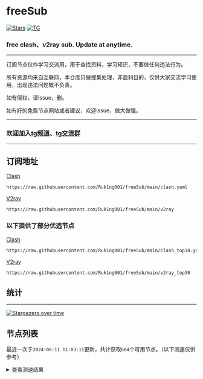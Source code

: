 # freeSub
[![Stars](https://img.shields.io/github/stars/Ruk1ng001/freeSub)](https://github.com/Ruk1ng001/freeSub/stargazers)
[![TG](https://img.shields.io/badge/Telegram-gray?logo=Telegram)](https://t.me/Ruk1ng001)
### free clash、v2ray sub. Update at anytime.

---

订阅节点仅作学习交流用，用于查找资料，学习知识，不要做任何违法行为。

所有资源均来自互联网，本仓库只做搜集处理，非盈利目的，仅供大家交流学习使用，出现违法问题概不负责。

如有侵权，请Issue，删。

如有好的免费节点网站或者建议，欢迎Issue，做大做强。

---

### 欢迎加入[tg频道](https://t.me/Ruk1ng001)、[tg交流群](https://t.me/+-e-b04EE5Cw2NmU1)

---

## 订阅地址
[Clash](https://raw.githubusercontent.com/Ruk1ng001/freeSub/main/clash.yaml)
```
https://raw.githubusercontent.com/Ruk1ng001/freeSub/main/clash.yaml
```
[V2ray](https://raw.githubusercontent.com/Ruk1ng001/freeSub/main/v2ray)
```
https://raw.githubusercontent.com/Ruk1ng001/freeSub/main/v2ray
```
### 以下提供了部分优选节点

[Clash](https://raw.githubusercontent.com/Ruk1ng001/freeSub/main/clash_top30.yaml)
```
https://raw.githubusercontent.com/Ruk1ng001/freeSub/main/clash_top30.yaml
```
[V2ray](https://raw.githubusercontent.com/Ruk1ng001/freeSub/main/v2ray_top30)
```
https://raw.githubusercontent.com/Ruk1ng001/freeSub/main/v2ray_top30
```

## 统计

---

[![Stargazers over time](https://starchart.cc/Ruk1ng001/freeSub.svg)](https://starchart.cc/Ruk1ng001/freeSub)

## 节点列表

最近一次于`2024-06-11 11:03:11`更新，共计获取`604`个可用节点。（以下测速仅供参考）

<details> <summary>查看测速结果</summary>

| 序号 | 节点 | 带宽 | 延迟 |
|:--:|:--:|:--:|:--:|
 | 1 | CN😈github.com/Ruk1ng001_128827853 | 4.13MB/s | 1467.00ms |
 | 2 | SG😈github.com/Ruk1ng001_-601021250 | 3.90MB/s | 612.00ms |
 | 3 | HK😈github.com/Ruk1ng001_1278174278 | 3.65MB/s | 850.00ms |
 | 4 | CH😈github.com/Ruk1ng001_-1003979599 | 3.50MB/s | 412.00ms |
 | 5 | SG😈github.com/Ruk1ng001_493470132 | 3.46MB/s | 631.00ms |
 | 6 | Other😈github.com/Ruk1ng001_-558386244 | 3.44MB/s | 801.00ms |
 | 7 | SG😈github.com/Ruk1ng001_66720665 | 3.41MB/s | 824.00ms |
 | 8 | UM😈github.com/Ruk1ng001_1136551467 | 3.40MB/s | 761.00ms |
 | 9 | SG😈github.com/Ruk1ng001_141128074 | 3.38MB/s | 645.00ms |
 | 10 | SG😈github.com/Ruk1ng001_-187321757 | 3.37MB/s | 599.00ms |
 | 11 | CN😈github.com/Ruk1ng001_502854043 | 3.36MB/s | 640.00ms |
 | 12 | CN😈github.com/Ruk1ng001_1378257612 | 3.36MB/s | 340.00ms |
 | 13 | SG😈github.com/Ruk1ng001_-1417254993 | 3.35MB/s | 647.00ms |
 | 14 | SG😈github.com/Ruk1ng001_-759104035 | 3.32MB/s | 628.00ms |
 | 15 | CN😈github.com/Ruk1ng001_1397058704 | 3.30MB/s | 720.00ms |
 | 16 | SG😈github.com/Ruk1ng001_558341766 | 3.28MB/s | 667.00ms |
 | 17 | JP😈github.com/Ruk1ng001_-1455718177 | 3.26MB/s | 576.00ms |
 | 18 | JP😈github.com/Ruk1ng001_1219834131 | 3.21MB/s | 914.00ms |
 | 19 | HK😈github.com/Ruk1ng001_1649794231 | 3.20MB/s | 433.00ms |
 | 20 | CN😈github.com/Ruk1ng001_-372369807 | 3.19MB/s | 333.00ms |
 | 21 | SG😈github.com/Ruk1ng001_330081864 | 3.12MB/s | 677.00ms |
 | 22 | SG😈github.com/Ruk1ng001_1410271312 | 3.11MB/s | 656.00ms |
 | 23 | TW😈github.com/Ruk1ng001_1366018323 | 3.09MB/s | 497.00ms |
 | 24 | CA😈github.com/Ruk1ng001_-972474148 | 3.08MB/s | 542.00ms |
 | 25 | SG😈github.com/Ruk1ng001_-1887957754 | 3.05MB/s | 648.00ms |
 | 26 | SG😈github.com/Ruk1ng001_-1297084473 | 3.02MB/s | 680.00ms |
 | 27 | SG😈github.com/Ruk1ng001_-1554811216 | 3.01MB/s | 614.00ms |
 | 28 | HK😈github.com/Ruk1ng001_-1816279869 | 3.00MB/s | 379.00ms |
 | 29 | JP😈github.com/Ruk1ng001_-467197770 | 2.97MB/s | 611.00ms |
 | 30 | SG😈github.com/Ruk1ng001_196124609 | 2.94MB/s | 890.00ms |
 | 31 | CN😈github.com/Ruk1ng001_688576700 | 2.85MB/s | 522.00ms |
 | 32 | SG😈github.com/Ruk1ng001_1419412221 | 2.83MB/s | 626.00ms |
 | 33 | CN😈github.com/Ruk1ng001_-1445423274 | 2.82MB/s | 359.00ms |
 | 34 | CN😈github.com/Ruk1ng001_-1437563166 | 2.79MB/s | 327.00ms |
 | 35 | SG😈github.com/Ruk1ng001_-1035312694 | 2.76MB/s | 710.00ms |
 | 36 | SG😈github.com/Ruk1ng001_-1158400826 | 2.75MB/s | 748.00ms |
 | 37 | SG😈github.com/Ruk1ng001_504164038 | 2.55MB/s | 695.00ms |
 | 38 | JP😈github.com/Ruk1ng001_526321589 | 2.48MB/s | 545.00ms |
 | 39 | JP😈github.com/Ruk1ng001_-70152509 | 2.37MB/s | 456.00ms |
 | 40 | CN😈github.com/Ruk1ng001_510837293 | 2.36MB/s | 345.00ms |
 | 41 | HK😈github.com/Ruk1ng001_1553399980 | 2.26MB/s | 802.00ms |
 | 42 | CA😈github.com/Ruk1ng001_1990736453 | 2.21MB/s | 749.00ms |
 | 43 | SG😈github.com/Ruk1ng001_-2134427733 | 2.20MB/s | 488.00ms |
 | 44 | SG😈github.com/Ruk1ng001_1664401134 | 2.19MB/s | 1049.00ms |
 | 45 | UM😈github.com/Ruk1ng001_-1116103577 | 2.12MB/s | 1355.00ms |
 | 46 | KR😈github.com/Ruk1ng001_752622824 | 1.88MB/s | 869.00ms |
 | 47 | JP😈github.com/Ruk1ng001_1878928951 | 1.79MB/s | 487.00ms |
 | 48 | KR😈github.com/Ruk1ng001_-2075407552 | 1.73MB/s | 496.00ms |
 | 49 | KR😈github.com/Ruk1ng001_-1492631877 | 1.70MB/s | 587.00ms |
 | 50 | KR😈github.com/Ruk1ng001_-252815427 | 1.69MB/s | 474.00ms |
 | 51 | JP😈github.com/Ruk1ng001_114988891 | 1.68MB/s | 1065.00ms |
 | 52 | SG😈github.com/Ruk1ng001_-119933213 | 1.66MB/s | 1098.00ms |
 | 53 | CN😈github.com/Ruk1ng001_1918778292 | 1.64MB/s | 390.00ms |
 | 54 | CA😈github.com/Ruk1ng001_-316410428 | 1.62MB/s | 1281.00ms |
 | 55 | KR😈github.com/Ruk1ng001_-1692751462 | 1.61MB/s | 477.00ms |
 | 56 | CA😈github.com/Ruk1ng001_-1291572089 | 1.54MB/s | 1292.00ms |
 | 57 | HK😈github.com/Ruk1ng001_-1116891196 | 1.53MB/s | 647.00ms |
 | 58 | CA😈github.com/Ruk1ng001_-1094650613 | 1.51MB/s | 1318.00ms |
 | 59 | UM😈github.com/Ruk1ng001_1516110708 | 1.51MB/s | 937.00ms |
 | 60 | CA😈github.com/Ruk1ng001_875090722 | 1.50MB/s | 1331.00ms |
 | 61 | CA😈github.com/Ruk1ng001_473767417 | 1.44MB/s | 1258.00ms |
 | 62 | TW😈github.com/Ruk1ng001_1623175026 | 1.43MB/s | 522.00ms |
 | 63 | CA😈github.com/Ruk1ng001_-127456959 | 1.42MB/s | 1397.00ms |
 | 64 | CA😈github.com/Ruk1ng001_692031390 | 1.40MB/s | 1392.00ms |
 | 65 | CA😈github.com/Ruk1ng001_346349640 | 1.37MB/s | 1407.00ms |
 | 66 | CA😈github.com/Ruk1ng001_-745706713 | 1.35MB/s | 1646.00ms |
 | 67 | Americas😈github.com/Ruk1ng001_-24123391 | 1.35MB/s | 1842.00ms |
 | 68 | UM😈github.com/Ruk1ng001_226075827 | 1.33MB/s | 1651.00ms |
 | 69 | UM😈github.com/Ruk1ng001_-850469968 | 1.32MB/s | 1139.00ms |
 | 70 | UM😈github.com/Ruk1ng001_629981807 | 1.32MB/s | 947.00ms |
 | 71 | CA😈github.com/Ruk1ng001_-1037727474 | 1.31MB/s | 1494.00ms |
 | 72 | CA😈github.com/Ruk1ng001_-1484494350 | 1.31MB/s | 1494.00ms |
 | 73 | CA😈github.com/Ruk1ng001_-342995459 | 1.30MB/s | 1075.00ms |
 | 74 | CA😈github.com/Ruk1ng001_-512728682 | 1.30MB/s | 1824.00ms |
 | 75 | CA😈github.com/Ruk1ng001_-148652516 | 1.30MB/s | 1517.00ms |
 | 76 | UM😈github.com/Ruk1ng001_1429229212 | 1.28MB/s | 1394.00ms |
 | 77 | CA😈github.com/Ruk1ng001_-2022490172 | 1.27MB/s | 1497.00ms |
 | 78 | CH😈github.com/Ruk1ng001_-1914618509 | 1.25MB/s | 558.00ms |
 | 79 | CA😈github.com/Ruk1ng001_1626132040 | 1.25MB/s | 1561.00ms |
 | 80 | Other😈github.com/Ruk1ng001_421154838 | 1.25MB/s | 993.00ms |
 | 81 | Americas😈github.com/Ruk1ng001_-1989250554 | 1.25MB/s | 1029.00ms |
 | 82 | CA😈github.com/Ruk1ng001_-999722348 | 1.25MB/s | 1610.00ms |
 | 83 | CA😈github.com/Ruk1ng001_1885262548 | 1.25MB/s | 1519.00ms |
 | 84 | CA😈github.com/Ruk1ng001_422093088 | 1.23MB/s | 1680.00ms |
 | 85 | HK😈github.com/Ruk1ng001_-357077676 | 1.22MB/s | 1081.00ms |
 | 86 | CA😈github.com/Ruk1ng001_1346541871 | 1.22MB/s | 1014.00ms |
 | 87 | JP😈github.com/Ruk1ng001_1063907809 | 1.21MB/s | 1008.00ms |
 | 88 | CA😈github.com/Ruk1ng001_1107270903 | 1.21MB/s | 1458.00ms |
 | 89 | CA😈github.com/Ruk1ng001_-985269562 | 1.21MB/s | 1459.00ms |
 | 90 | Asia😈github.com/Ruk1ng001_820753645 | 1.20MB/s | 1794.00ms |
 | 91 | CA😈github.com/Ruk1ng001_1262241565 | 1.19MB/s | 1047.00ms |
 | 92 | CA😈github.com/Ruk1ng001_-445362946 | 1.18MB/s | 1525.00ms |
 | 93 | TW😈github.com/Ruk1ng001_-1566649214 | 1.18MB/s | 1550.00ms |
 | 94 | CA😈github.com/Ruk1ng001_-80883295 | 1.18MB/s | 1708.00ms |
 | 95 | CA😈github.com/Ruk1ng001_-293502404 | 1.18MB/s | 1797.00ms |
 | 96 | CN😈github.com/Ruk1ng001_-725283801 | 1.18MB/s | 641.00ms |
 | 97 | CA😈github.com/Ruk1ng001_-1646686877 | 1.17MB/s | 1440.00ms |
 | 98 | CA😈github.com/Ruk1ng001_-477419616 | 1.17MB/s | 1518.00ms |
 | 99 | UM😈github.com/Ruk1ng001_-1398207475 | 1.16MB/s | 1249.00ms |
 | 100 | CA😈github.com/Ruk1ng001_200979588 | 1.15MB/s | 1248.00ms |
 | 101 | CA😈github.com/Ruk1ng001_1610677667 | 1.14MB/s | 1449.00ms |
 | 102 | UM😈github.com/Ruk1ng001_-1491882096 | 1.14MB/s | 1160.00ms |
 | 103 | HK😈github.com/Ruk1ng001_-592931911 | 1.13MB/s | 1021.00ms |
 | 104 | CA😈github.com/Ruk1ng001_-1992285691 | 1.13MB/s | 1872.00ms |
 | 105 | CA😈github.com/Ruk1ng001_-1012715687 | 1.13MB/s | 1747.00ms |
 | 106 | CA😈github.com/Ruk1ng001_1058369908 | 1.12MB/s | 1618.00ms |
 | 107 | UM😈github.com/Ruk1ng001_-1666842268 | 1.12MB/s | 1651.00ms |
 | 108 | CA😈github.com/Ruk1ng001_-1716620041 | 1.11MB/s | 1657.00ms |
 | 109 | CA😈github.com/Ruk1ng001_-1434398084 | 1.11MB/s | 1759.00ms |
 | 110 | UM😈github.com/Ruk1ng001_-1986465562 | 1.11MB/s | 1208.00ms |
 | 111 | CA😈github.com/Ruk1ng001_312756856 | 1.11MB/s | 1157.00ms |
 | 112 | JP😈github.com/Ruk1ng001_-2134533757 | 1.10MB/s | 580.00ms |
 | 113 | CA😈github.com/Ruk1ng001_1023830673 | 1.10MB/s | 1761.00ms |
 | 114 | CA😈github.com/Ruk1ng001_-525070634 | 1.09MB/s | 1769.00ms |
 | 115 | CA😈github.com/Ruk1ng001_-479920679 | 1.09MB/s | 1795.00ms |
 | 116 | NL😈github.com/Ruk1ng001_-227994512 | 1.09MB/s | 881.00ms |
 | 117 | CA😈github.com/Ruk1ng001_1833154454 | 1.09MB/s | 1137.00ms |
 | 118 | JP😈github.com/Ruk1ng001_337036286 | 1.09MB/s | 1847.00ms |
 | 119 | CA😈github.com/Ruk1ng001_1864580791 | 1.09MB/s | 1826.00ms |
 | 120 | UM😈github.com/Ruk1ng001_114711799 | 1.08MB/s | 1310.00ms |
 | 121 | CA😈github.com/Ruk1ng001_834795342 | 1.08MB/s | 1768.00ms |
 | 122 | UM😈github.com/Ruk1ng001_1034331182 | 1.07MB/s | 1188.00ms |
 | 123 | TW😈github.com/Ruk1ng001_1090519050 | 1.07MB/s | 1597.00ms |
 | 124 | Americas😈github.com/Ruk1ng001_1822884007 | 1.07MB/s | 1132.00ms |
 | 125 | SG😈github.com/Ruk1ng001_-314241037 | 1.06MB/s | 1143.00ms |
 | 126 | CA😈github.com/Ruk1ng001_-883207488 | 1.06MB/s | 1687.00ms |
 | 127 | CA😈github.com/Ruk1ng001_-398383811 | 1.06MB/s | 1855.00ms |
 | 128 | CA😈github.com/Ruk1ng001_747465568 | 1.06MB/s | 1745.00ms |
 | 129 | UM😈github.com/Ruk1ng001_2054894954 | 1.05MB/s | 1270.00ms |
 | 130 | UM😈github.com/Ruk1ng001_1472351678 | 1.04MB/s | 1414.00ms |
 | 131 | UM😈github.com/Ruk1ng001_-931197410 | 1.04MB/s | 1032.00ms |
 | 132 | CA😈github.com/Ruk1ng001_1602438490 | 1.04MB/s | 1840.00ms |
 | 133 | CA😈github.com/Ruk1ng001_-179314871 | 1.03MB/s | 1714.00ms |
 | 134 | CA😈github.com/Ruk1ng001_24707325 | 1.03MB/s | 1906.00ms |
 | 135 | CH😈github.com/Ruk1ng001_627230355 | 1.02MB/s | 487.00ms |
 | 136 | HK😈github.com/Ruk1ng001_-1850575116 | 1.02MB/s | 1753.00ms |
 | 137 | TW😈github.com/Ruk1ng001_1170082256 | 1.02MB/s | 1443.00ms |
 | 138 | CA😈github.com/Ruk1ng001_-292540982 | 1.02MB/s | 1497.00ms |
 | 139 | Americas😈github.com/Ruk1ng001_-238554263 | 1.02MB/s | 1616.00ms |
 | 140 | HK😈github.com/Ruk1ng001_-53588819 | 1.02MB/s | 1010.00ms |
 | 141 | JP😈github.com/Ruk1ng001_2055754753 | 1.02MB/s | 1521.00ms |
 | 142 | SE😈github.com/Ruk1ng001_1134897662 | 1.01MB/s | 1620.00ms |
 | 143 | CA😈github.com/Ruk1ng001_572722291 | 1.01MB/s | 2011.00ms |
 | 144 | CA😈github.com/Ruk1ng001_73581042 | 1.01MB/s | 1838.00ms |
 | 145 | HK😈github.com/Ruk1ng001_1684544106 | 1.01MB/s | 1794.00ms |
 | 146 | HK😈github.com/Ruk1ng001_802143582 | 1.00MB/s | 1565.00ms |
 | 147 | CA😈github.com/Ruk1ng001_561995180 | 1022.77KB/s | 1871.00ms |
 | 148 | CA😈github.com/Ruk1ng001_-909310757 | 1022.37KB/s | 1647.00ms |
 | 149 | UM😈github.com/Ruk1ng001_-1920061911 | 1019.70KB/s | 1430.00ms |
 | 150 | SG😈github.com/Ruk1ng001_1236950337 | 1018.53KB/s | 1899.00ms |
 | 151 | NL😈github.com/Ruk1ng001_1446756680 | 1014.91KB/s | 947.00ms |
 | 152 | CA😈github.com/Ruk1ng001_-779622335 | 1013.87KB/s | 1869.00ms |
 | 153 | CA😈github.com/Ruk1ng001_-896856930 | 1011.83KB/s | 1829.00ms |
 | 154 | Americas😈github.com/Ruk1ng001_1388672434 | 1008.87KB/s | 1863.00ms |
 | 155 | CA😈github.com/Ruk1ng001_353086140 | 1006.75KB/s | 1900.00ms |
 | 156 | CA😈github.com/Ruk1ng001_-1218011449 | 1004.27KB/s | 1840.00ms |
 | 157 | CH😈github.com/Ruk1ng001_-942887930 | 1003.44KB/s | 1486.00ms |
 | 158 | CA😈github.com/Ruk1ng001_-1296741748 | 1002.00KB/s | 1584.00ms |
 | 159 | HK😈github.com/Ruk1ng001_-918198480 | 996.74KB/s | 1514.00ms |
 | 160 | US😈github.com/Ruk1ng001_1506970697 | 993.24KB/s | 1279.00ms |
 | 161 | CA😈github.com/Ruk1ng001_-431291685 | 988.84KB/s | 1792.00ms |
 | 162 | HK😈github.com/Ruk1ng001_1701022103 | 988.12KB/s | 1543.00ms |
 | 163 | US😈github.com/Ruk1ng001_-260591566 | 986.48KB/s | 906.00ms |
 | 164 | UM😈github.com/Ruk1ng001_1303578646 | 981.26KB/s | 1341.00ms |
 | 165 | CA😈github.com/Ruk1ng001_2145981711 | 977.68KB/s | 1812.00ms |
 | 166 | US😈github.com/Ruk1ng001_-371136938 | 971.36KB/s | 815.00ms |
 | 167 | Other😈github.com/Ruk1ng001_1125610611 | 970.76KB/s | 1599.00ms |
 | 168 | US😈github.com/Ruk1ng001_-949360965 | 969.65KB/s | 886.00ms |
 | 169 | CA😈github.com/Ruk1ng001_851266038 | 969.38KB/s | 1606.00ms |
 | 170 | CA😈github.com/Ruk1ng001_1635672108 | 968.96KB/s | 1962.00ms |
 | 171 | Other😈github.com/Ruk1ng001_1528144883 | 965.12KB/s | 930.00ms |
 | 172 | CA😈github.com/Ruk1ng001_-2132984665 | 962.08KB/s | 1686.00ms |
 | 173 | CA😈github.com/Ruk1ng001_400493716 | 959.91KB/s | 1521.00ms |
 | 174 | HK😈github.com/Ruk1ng001_-1131038160 | 952.71KB/s | 1577.00ms |
 | 175 | Euro😈github.com/Ruk1ng001_1455062586 | 951.99KB/s | 698.00ms |
 | 176 | NL😈github.com/Ruk1ng001_-1015548933 | 949.13KB/s | 1333.00ms |
 | 177 | JP😈github.com/Ruk1ng001_976007502 | 944.10KB/s | 315.00ms |
 | 178 | US😈github.com/Ruk1ng001_-1543615249 | 939.17KB/s | 785.00ms |
 | 179 | HK😈github.com/Ruk1ng001_291522958 | 938.11KB/s | 1636.00ms |
 | 180 | US😈github.com/Ruk1ng001_1051240296 | 935.56KB/s | 1362.00ms |
 | 181 | US😈github.com/Ruk1ng001_1658067971 | 935.05KB/s | 735.00ms |
 | 182 | US😈github.com/Ruk1ng001_118341859 | 934.66KB/s | 925.00ms |
 | 183 | US😈github.com/Ruk1ng001_1403146470 | 931.70KB/s | 919.00ms |
 | 184 | US😈github.com/Ruk1ng001_1678861381 | 929.66KB/s | 763.00ms |
 | 185 | CN😈github.com/Ruk1ng001_-1379830420 | 927.56KB/s | 1314.00ms |
 | 186 | US😈github.com/Ruk1ng001_1569393557 | 927.11KB/s | 841.00ms |
 | 187 | Other😈github.com/Ruk1ng001_-156638627 | 925.81KB/s | 1381.00ms |
 | 188 | SE😈github.com/Ruk1ng001_-1099387270 | 922.23KB/s | 884.00ms |
 | 189 | CA😈github.com/Ruk1ng001_-475821230 | 920.82KB/s | 1628.00ms |
 | 190 | US😈github.com/Ruk1ng001_1034323192 | 920.02KB/s | 1067.00ms |
 | 191 | CA😈github.com/Ruk1ng001_1132634313 | 919.62KB/s | 2235.00ms |
 | 192 | PL😈github.com/Ruk1ng001_-2052711301 | 918.59KB/s | 845.00ms |
 | 193 | RU😈github.com/Ruk1ng001_528691366 | 917.09KB/s | 1727.00ms |
 | 194 | HK😈github.com/Ruk1ng001_6994287 | 915.80KB/s | 1862.00ms |
 | 195 | NL😈github.com/Ruk1ng001_-1059410687 | 914.98KB/s | 1370.00ms |
 | 196 | CN😈github.com/Ruk1ng001_923473213 | 914.24KB/s | 1368.00ms |
 | 197 | HK😈github.com/Ruk1ng001_1710779491 | 913.02KB/s | 1676.00ms |
 | 198 | HK😈github.com/Ruk1ng001_-255733394 | 912.56KB/s | 1654.00ms |
 | 199 | CA😈github.com/Ruk1ng001_-1545282840 | 909.12KB/s | 1744.00ms |
 | 200 | US😈github.com/Ruk1ng001_112368244 | 908.01KB/s | 1815.00ms |
 | 201 | US😈github.com/Ruk1ng001_-504683869 | 907.89KB/s | 764.00ms |
 | 202 | HK😈github.com/Ruk1ng001_1982521856 | 907.85KB/s | 1637.00ms |
 | 203 | Other😈github.com/Ruk1ng001_-711204712 | 901.92KB/s | 879.00ms |
 | 204 | FR😈github.com/Ruk1ng001_-937432090 | 900.13KB/s | 727.00ms |
 | 205 | UM😈github.com/Ruk1ng001_-756814021 | 896.83KB/s | 1123.00ms |
 | 206 | US😈github.com/Ruk1ng001_-2142834793 | 894.74KB/s | 753.00ms |
 | 207 | FR😈github.com/Ruk1ng001_789564023 | 891.98KB/s | 1010.00ms |
 | 208 | CA😈github.com/Ruk1ng001_8650700 | 888.55KB/s | 1700.00ms |
 | 209 | CN😈github.com/Ruk1ng001_1784323854 | 887.45KB/s | 574.00ms |
 | 210 | ES😈github.com/Ruk1ng001_1657785637 | 882.84KB/s | 1022.00ms |
 | 211 | HK😈github.com/Ruk1ng001_350803792 | 882.11KB/s | 1735.00ms |
 | 212 | Other😈github.com/Ruk1ng001_-259159587 | 881.72KB/s | 1146.00ms |
 | 213 | HK😈github.com/Ruk1ng001_-402107474 | 880.74KB/s | 1664.00ms |
 | 214 | Americas😈github.com/Ruk1ng001_-166003399 | 875.25KB/s | 1764.00ms |
 | 215 | FR😈github.com/Ruk1ng001_955397849 | 874.34KB/s | 868.00ms |
 | 216 | CA😈github.com/Ruk1ng001_-1409113450 | 874.12KB/s | 1807.00ms |
 | 217 | CA😈github.com/Ruk1ng001_899923451 | 871.97KB/s | 1920.00ms |
 | 218 | US😈github.com/Ruk1ng001_1887613446 | 870.89KB/s | 1034.00ms |
 | 219 | CN😈github.com/Ruk1ng001_-906837236 | 868.25KB/s | 1363.00ms |
 | 220 | PL😈github.com/Ruk1ng001_884534536 | 867.81KB/s | 775.00ms |
 | 221 | Other😈github.com/Ruk1ng001_-1586891825 | 865.28KB/s | 1086.00ms |
 | 222 | FR😈github.com/Ruk1ng001_628145102 | 864.45KB/s | 1243.00ms |
 | 223 | HK😈github.com/Ruk1ng001_-774342752 | 861.73KB/s | 1714.00ms |
 | 224 | US😈github.com/Ruk1ng001_-745353413 | 858.81KB/s | 969.00ms |
 | 225 | FR😈github.com/Ruk1ng001_460132446 | 858.08KB/s | 1027.00ms |
 | 226 | ES😈github.com/Ruk1ng001_565350328 | 856.38KB/s | 1020.00ms |
 | 227 | US😈github.com/Ruk1ng001_512368349 | 853.86KB/s | 1363.00ms |
 | 228 | GB😈github.com/Ruk1ng001_-360433879 | 853.51KB/s | 908.00ms |
 | 229 | US😈github.com/Ruk1ng001_1823598975 | 853.48KB/s | 809.00ms |
 | 230 | US😈github.com/Ruk1ng001_-123021853 | 853.40KB/s | 1027.00ms |
 | 231 | US😈github.com/Ruk1ng001_-2058605927 | 852.73KB/s | 1016.00ms |
 | 232 | US😈github.com/Ruk1ng001_748605660 | 851.27KB/s | 806.00ms |
 | 233 | NL😈github.com/Ruk1ng001_-331801907 | 851.16KB/s | 668.00ms |
 | 234 | JP😈github.com/Ruk1ng001_-517696060 | 850.94KB/s | 408.00ms |
 | 235 | NL😈github.com/Ruk1ng001_-1100658875 | 850.51KB/s | 628.00ms |
 | 236 | Other😈github.com/Ruk1ng001_-1822042520 | 849.50KB/s | 1377.00ms |
 | 237 | US😈github.com/Ruk1ng001_1304634335 | 848.76KB/s | 1036.00ms |
 | 238 | US😈github.com/Ruk1ng001_519804739 | 847.40KB/s | 794.00ms |
 | 239 | US😈github.com/Ruk1ng001_1454115002 | 846.69KB/s | 1020.00ms |
 | 240 | FR😈github.com/Ruk1ng001_49151771 | 846.54KB/s | 1312.00ms |
 | 241 | CA😈github.com/Ruk1ng001_-745483913 | 843.05KB/s | 1929.00ms |
 | 242 | US😈github.com/Ruk1ng001_-1705634558 | 840.01KB/s | 819.00ms |
 | 243 | US😈github.com/Ruk1ng001_-1665738115 | 839.31KB/s | 827.00ms |
 | 244 | US😈github.com/Ruk1ng001_366467825 | 838.95KB/s | 1053.00ms |
 | 245 | US😈github.com/Ruk1ng001_997778929 | 837.04KB/s | 1016.00ms |
 | 246 | US😈github.com/Ruk1ng001_-609131363 | 836.63KB/s | 806.00ms |
 | 247 | US😈github.com/Ruk1ng001_-907359209 | 836.22KB/s | 1003.00ms |
 | 248 | FR😈github.com/Ruk1ng001_1547493110 | 833.68KB/s | 885.00ms |
 | 249 | FR😈github.com/Ruk1ng001_1158107128 | 832.98KB/s | 830.00ms |
 | 250 | Other😈github.com/Ruk1ng001_-1059205750 | 832.91KB/s | 931.00ms |
 | 251 | US😈github.com/Ruk1ng001_1545303008 | 830.66KB/s | 814.00ms |
 | 252 | US😈github.com/Ruk1ng001_-2005934055 | 827.97KB/s | 803.00ms |
 | 253 | US😈github.com/Ruk1ng001_476576167 | 827.61KB/s | 816.00ms |
 | 254 | CN😈github.com/Ruk1ng001_627584863 | 826.53KB/s | 1394.00ms |
 | 255 | UM😈github.com/Ruk1ng001_282637129 | 822.67KB/s | 1269.00ms |
 | 256 | FR😈github.com/Ruk1ng001_1810107631 | 821.28KB/s | 1249.00ms |
 | 257 | GB😈github.com/Ruk1ng001_-1780153314 | 818.88KB/s | 726.00ms |
 | 258 | US😈github.com/Ruk1ng001_43679231 | 818.87KB/s | 781.00ms |
 | 259 | CA😈github.com/Ruk1ng001_1851543490 | 815.64KB/s | 2085.00ms |
 | 260 | US😈github.com/Ruk1ng001_-680594217 | 815.04KB/s | 815.00ms |
 | 261 | US😈github.com/Ruk1ng001_-40826359 | 813.48KB/s | 1028.00ms |
 | 262 | FR😈github.com/Ruk1ng001_607364820 | 809.56KB/s | 1275.00ms |
 | 263 | CN😈github.com/Ruk1ng001_-1843361734 | 807.99KB/s | 690.00ms |
 | 264 | US😈github.com/Ruk1ng001_2145223272 | 807.80KB/s | 951.00ms |
 | 265 | CA😈github.com/Ruk1ng001_1872203785 | 807.56KB/s | 1553.00ms |
 | 266 | US😈github.com/Ruk1ng001_1878698898 | 806.44KB/s | 795.00ms |
 | 267 | US😈github.com/Ruk1ng001_-537534077 | 805.26KB/s | 834.00ms |
 | 268 | CA😈github.com/Ruk1ng001_-518999315 | 805.24KB/s | 1677.00ms |
 | 269 | FR😈github.com/Ruk1ng001_-790404634 | 804.45KB/s | 908.00ms |
 | 270 | US😈github.com/Ruk1ng001_2035193491 | 803.96KB/s | 792.00ms |
 | 271 | FR😈github.com/Ruk1ng001_-390927278 | 801.18KB/s | 881.00ms |
 | 272 | HK😈github.com/Ruk1ng001_-1884951940 | 796.86KB/s | 1724.00ms |
 | 273 | US😈github.com/Ruk1ng001_1206483805 | 795.45KB/s | 840.00ms |
 | 274 | CA😈github.com/Ruk1ng001_-344366880 | 793.31KB/s | 1529.00ms |
 | 275 | CN😈github.com/Ruk1ng001_-1885233791 | 793.08KB/s | 1310.00ms |
 | 276 | US😈github.com/Ruk1ng001_-211459628 | 791.01KB/s | 1112.00ms |
 | 277 | GB😈github.com/Ruk1ng001_-1570583276 | 790.77KB/s | 684.00ms |
 | 278 | HK😈github.com/Ruk1ng001_-271891842 | 788.93KB/s | 1766.00ms |
 | 279 | US😈github.com/Ruk1ng001_-1365663691 | 783.99KB/s | 1014.00ms |
 | 280 | FR😈github.com/Ruk1ng001_2079344206 | 779.82KB/s | 1582.00ms |
 | 281 | US😈github.com/Ruk1ng001_39080716 | 779.18KB/s | 815.00ms |
 | 282 | CA😈github.com/Ruk1ng001_-1675528914 | 774.76KB/s | 2300.00ms |
 | 283 | CA😈github.com/Ruk1ng001_850726388 | 773.72KB/s | 1571.00ms |
 | 284 | US😈github.com/Ruk1ng001_-2075351325 | 772.91KB/s | 1042.00ms |
 | 285 | US😈github.com/Ruk1ng001_-1144686987 | 772.77KB/s | 1089.00ms |
 | 286 | UM😈github.com/Ruk1ng001_226038673 | 771.12KB/s | 918.00ms |
 | 287 | HK😈github.com/Ruk1ng001_-1067089571 | 769.66KB/s | 1777.00ms |
 | 288 | US😈github.com/Ruk1ng001_1230268316 | 769.15KB/s | 838.00ms |
 | 289 | HK😈github.com/Ruk1ng001_226062008 | 766.80KB/s | 1995.00ms |
 | 290 | CA😈github.com/Ruk1ng001_1565625205 | 762.11KB/s | 2577.00ms |
 | 291 | HK😈github.com/Ruk1ng001_570445749 | 760.92KB/s | 1850.00ms |
 | 292 | US😈github.com/Ruk1ng001_1219421534 | 760.64KB/s | 1107.00ms |
 | 293 | Other😈github.com/Ruk1ng001_1642246421 | 758.12KB/s | 1375.00ms |
 | 294 | HK😈github.com/Ruk1ng001_881172169 | 757.37KB/s | 1913.00ms |
 | 295 | UM😈github.com/Ruk1ng001_-1563092935 | 756.73KB/s | 840.00ms |
 | 296 | UM😈github.com/Ruk1ng001_-1854220294 | 755.49KB/s | 1267.00ms |
 | 297 | HK😈github.com/Ruk1ng001_-790732403 | 753.92KB/s | 1780.00ms |
 | 298 | Americas😈github.com/Ruk1ng001_-1310408967 | 749.83KB/s | 1197.00ms |
 | 299 | Other😈github.com/Ruk1ng001_-1047044703 | 746.77KB/s | 934.00ms |
 | 300 | CA😈github.com/Ruk1ng001_54531584 | 745.43KB/s | 1664.00ms |
 | 301 | HK😈github.com/Ruk1ng001_-625979277 | 744.21KB/s | 1754.00ms |
 | 302 | TW😈github.com/Ruk1ng001_-929620169 | 740.91KB/s | 1552.00ms |
 | 303 | HK😈github.com/Ruk1ng001_376741775 | 736.29KB/s | 2012.00ms |
 | 304 | CN😈github.com/Ruk1ng001_-1830203450 | 736.09KB/s | 1347.00ms |
 | 305 | NL😈github.com/Ruk1ng001_-730927187 | 734.66KB/s | 710.00ms |
 | 306 | FR😈github.com/Ruk1ng001_-903392398 | 734.18KB/s | 1545.00ms |
 | 307 | CA😈github.com/Ruk1ng001_1378137892 | 733.34KB/s | 1875.00ms |
 | 308 | US😈github.com/Ruk1ng001_-1155815817 | 732.97KB/s | 960.00ms |
 | 309 | US😈github.com/Ruk1ng001_349505402 | 731.22KB/s | 890.00ms |
 | 310 | IE😈github.com/Ruk1ng001_24955493 | 729.17KB/s | 1040.00ms |
 | 311 | CA😈github.com/Ruk1ng001_1121017007 | 716.33KB/s | 1331.00ms |
 | 312 | US😈github.com/Ruk1ng001_1755319371 | 715.92KB/s | 1153.00ms |
 | 313 | Other😈github.com/Ruk1ng001_843574234 | 715.37KB/s | 1012.00ms |
 | 314 | HK😈github.com/Ruk1ng001_1984879058 | 713.56KB/s | 1527.00ms |
 | 315 | TW😈github.com/Ruk1ng001_-1684542236 | 709.61KB/s | 2053.00ms |
 | 316 | FR😈github.com/Ruk1ng001_303838166 | 709.42KB/s | 1013.00ms |
 | 317 | FI😈github.com/Ruk1ng001_2065178663 | 706.75KB/s | 1283.00ms |
 | 318 | US😈github.com/Ruk1ng001_2123305222 | 705.53KB/s | 1100.00ms |
 | 319 | CA😈github.com/Ruk1ng001_1067870098 | 705.41KB/s | 1239.00ms |
 | 320 | US😈github.com/Ruk1ng001_1650935518 | 702.32KB/s | 756.00ms |
 | 321 | US😈github.com/Ruk1ng001_-1715460434 | 691.84KB/s | 1264.00ms |
 | 322 | US😈github.com/Ruk1ng001_1490566360 | 691.19KB/s | 802.00ms |
 | 323 | UM😈github.com/Ruk1ng001_-1985482861 | 688.59KB/s | 1025.00ms |
 | 324 | HK😈github.com/Ruk1ng001_380889800 | 686.65KB/s | 1567.00ms |
 | 325 | US😈github.com/Ruk1ng001_-998293148 | 681.94KB/s | 1225.00ms |
 | 326 | HK😈github.com/Ruk1ng001_977245705 | 674.31KB/s | 1914.00ms |
 | 327 | Americas😈github.com/Ruk1ng001_-882539648 | 670.78KB/s | 1599.00ms |
 | 328 | UM😈github.com/Ruk1ng001_-2100351759 | 670.61KB/s | 1363.00ms |
 | 329 | DE😈github.com/Ruk1ng001_-1700198237 | 668.29KB/s | 1081.00ms |
 | 330 | HK😈github.com/Ruk1ng001_-1964951578 | 666.96KB/s | 1611.00ms |
 | 331 | CA😈github.com/Ruk1ng001_-2076247753 | 665.99KB/s | 1882.00ms |
 | 332 | HK😈github.com/Ruk1ng001_-1916688387 | 665.81KB/s | 1897.00ms |
 | 333 | GB😈github.com/Ruk1ng001_1580411589 | 664.66KB/s | 1146.00ms |
 | 334 | CA😈github.com/Ruk1ng001_1922561286 | 664.43KB/s | 1859.00ms |
 | 335 | DE😈github.com/Ruk1ng001_-47021732 | 661.29KB/s | 1129.00ms |
 | 336 | HK😈github.com/Ruk1ng001_-1747566774 | 655.04KB/s | 1884.00ms |
 | 337 | HK😈github.com/Ruk1ng001_-1432403749 | 654.66KB/s | 1803.00ms |
 | 338 | US😈github.com/Ruk1ng001_-1190587272 | 654.38KB/s | 861.00ms |
 | 339 | NL😈github.com/Ruk1ng001_-841998736 | 649.81KB/s | 977.00ms |
 | 340 | UM😈github.com/Ruk1ng001_710296591 | 647.67KB/s | 900.00ms |
 | 341 | GB😈github.com/Ruk1ng001_1260757595 | 638.64KB/s | 1198.00ms |
 | 342 | CA😈github.com/Ruk1ng001_1372504354 | 628.37KB/s | 1704.00ms |
 | 343 | HK😈github.com/Ruk1ng001_-1586433289 | 628.00KB/s | 1849.00ms |
 | 344 | HK😈github.com/Ruk1ng001_206099286 | 627.49KB/s | 1831.00ms |
 | 345 | VE😈github.com/Ruk1ng001_739540855 | 625.54KB/s | 926.00ms |
 | 346 | US😈github.com/Ruk1ng001_1718655122 | 621.58KB/s | 1978.00ms |
 | 347 | HK😈github.com/Ruk1ng001_737165837 | 618.08KB/s | 1890.00ms |
 | 348 | HK😈github.com/Ruk1ng001_-1795167588 | 616.54KB/s | 1672.00ms |
 | 349 | HK😈github.com/Ruk1ng001_1688914200 | 614.55KB/s | 2013.00ms |
 | 350 | DE😈github.com/Ruk1ng001_1010364568 | 613.21KB/s | 984.00ms |
 | 351 | HK😈github.com/Ruk1ng001_1514907692 | 611.37KB/s | 1791.00ms |
 | 352 | Other😈github.com/Ruk1ng001_1259541553 | 608.09KB/s | 1448.00ms |
 | 353 | HK😈github.com/Ruk1ng001_-730605236 | 607.69KB/s | 2046.00ms |
 | 354 | CA😈github.com/Ruk1ng001_921263781 | 607.47KB/s | 2087.00ms |
 | 355 | HK😈github.com/Ruk1ng001_1997054554 | 602.99KB/s | 1808.00ms |
 | 356 | FR😈github.com/Ruk1ng001_1472696902 | 599.61KB/s | 1235.00ms |
 | 357 | DE😈github.com/Ruk1ng001_820586957 | 598.76KB/s | 1030.00ms |
 | 358 | NL😈github.com/Ruk1ng001_1610929240 | 595.75KB/s | 899.00ms |
 | 359 | HK😈github.com/Ruk1ng001_693751102 | 595.14KB/s | 1813.00ms |
 | 360 | HK😈github.com/Ruk1ng001_1410884606 | 592.03KB/s | 1973.00ms |
 | 361 | CA😈github.com/Ruk1ng001_-2025837458 | 590.94KB/s | 2109.00ms |
 | 362 | FR😈github.com/Ruk1ng001_1972596040 | 590.71KB/s | 878.00ms |
 | 363 | UM😈github.com/Ruk1ng001_778720813 | 587.60KB/s | 990.00ms |
 | 364 | DE😈github.com/Ruk1ng001_677993307 | 582.66KB/s | 1348.00ms |
 | 365 | HK😈github.com/Ruk1ng001_-878217474 | 582.20KB/s | 2013.00ms |
 | 366 | NL😈github.com/Ruk1ng001_-1770097581 | 579.50KB/s | 913.00ms |
 | 367 | HK😈github.com/Ruk1ng001_-735779438 | 572.71KB/s | 2013.00ms |
 | 368 | Americas😈github.com/Ruk1ng001_-1522491257 | 570.36KB/s | 914.00ms |
 | 369 | CA😈github.com/Ruk1ng001_927158294 | 566.58KB/s | 1728.00ms |
 | 370 | HK😈github.com/Ruk1ng001_63322227 | 563.74KB/s | 2007.00ms |
 | 371 | HK😈github.com/Ruk1ng001_616654684 | 554.41KB/s | 2020.00ms |
 | 372 | GB😈github.com/Ruk1ng001_1817827127 | 550.54KB/s | 956.00ms |
 | 373 | CA😈github.com/Ruk1ng001_1067190068 | 537.77KB/s | 2250.00ms |
 | 374 | CA😈github.com/Ruk1ng001_1115126583 | 533.51KB/s | 1727.00ms |
 | 375 | HK😈github.com/Ruk1ng001_-2134092125 | 528.81KB/s | 1971.00ms |
 | 376 | PL😈github.com/Ruk1ng001_-1389362920 | 520.77KB/s | 926.00ms |
 | 377 | UM😈github.com/Ruk1ng001_-703521504 | 518.00KB/s | 1264.00ms |
 | 378 | CA😈github.com/Ruk1ng001_235356181 | 516.50KB/s | 1849.00ms |
 | 379 | IE😈github.com/Ruk1ng001_-1572237379 | 515.12KB/s | 1388.00ms |
 | 380 | HK😈github.com/Ruk1ng001_-502367006 | 513.65KB/s | 1820.00ms |
 | 381 | UM😈github.com/Ruk1ng001_459534470 | 505.95KB/s | 1380.00ms |
 | 382 | HK😈github.com/Ruk1ng001_-1156052442 | 498.18KB/s | 1635.00ms |
 | 383 | PL😈github.com/Ruk1ng001_121942279 | 495.15KB/s | 932.00ms |
 | 384 | CA😈github.com/Ruk1ng001_1885925092 | 492.24KB/s | 1246.00ms |
 | 385 | CN😈github.com/Ruk1ng001_-1037551786 | 492.07KB/s | 512.00ms |
 | 386 | HK😈github.com/Ruk1ng001_-769803878 | 491.97KB/s | 2876.00ms |
 | 387 | CA😈github.com/Ruk1ng001_295479432 | 482.37KB/s | 1923.00ms |
 | 388 | HK😈github.com/Ruk1ng001_567480119 | 482.05KB/s | 1846.00ms |
 | 389 | CA😈github.com/Ruk1ng001_-1982420643 | 481.27KB/s | 2005.00ms |
 | 390 | CA😈github.com/Ruk1ng001_-1009148757 | 478.58KB/s | 1956.00ms |
 | 391 | UM😈github.com/Ruk1ng001_-986054600 | 456.64KB/s | 2140.00ms |
 | 392 | FR😈github.com/Ruk1ng001_-379124212 | 452.38KB/s | 2053.00ms |
 | 393 | CH😈github.com/Ruk1ng001_684094040 | 440.50KB/s | 2951.00ms |
 | 394 | CA😈github.com/Ruk1ng001_-826007531 | 439.02KB/s | 1510.00ms |
 | 395 | TR😈github.com/Ruk1ng001_142175050 | 436.26KB/s | 1157.00ms |
 | 396 | HK😈github.com/Ruk1ng001_915777473 | 423.91KB/s | 1642.00ms |
 | 397 | US😈github.com/Ruk1ng001_-848586415 | 423.44KB/s | 1831.00ms |
 | 398 | HK😈github.com/Ruk1ng001_-2129823979 | 422.90KB/s | 1837.00ms |
 | 399 | CA😈github.com/Ruk1ng001_1537578765 | 422.37KB/s | 466.00ms |
 | 400 | HK😈github.com/Ruk1ng001_2144809090 | 402.46KB/s | 2011.00ms |
 | 401 | Other😈github.com/Ruk1ng001_1482762826 | 397.09KB/s | 1239.00ms |
 | 402 | DE😈github.com/Ruk1ng001_1796700239 | 395.91KB/s | 1718.00ms |
 | 403 | HK😈github.com/Ruk1ng001_-1211750494 | 394.51KB/s | 2211.00ms |
 | 404 | CA😈github.com/Ruk1ng001_-538347527 | 391.74KB/s | 1452.00ms |
 | 405 | PL😈github.com/Ruk1ng001_1550423410 | 391.18KB/s | 875.00ms |
 | 406 | CA😈github.com/Ruk1ng001_2085584058 | 387.45KB/s | 2097.00ms |
 | 407 | HK😈github.com/Ruk1ng001_-801284685 | 387.25KB/s | 2220.00ms |
 | 408 | HK😈github.com/Ruk1ng001_554334355 | 386.21KB/s | 2093.00ms |
 | 409 | HK😈github.com/Ruk1ng001_1973023525 | 383.62KB/s | 1949.00ms |
 | 410 | CN😈github.com/Ruk1ng001_-1056459350 | 381.86KB/s | 612.00ms |
 | 411 | HK😈github.com/Ruk1ng001_-1441323529 | 375.98KB/s | 2108.00ms |
 | 412 | HK😈github.com/Ruk1ng001_685956321 | 370.99KB/s | 1751.00ms |
 | 413 | CA😈github.com/Ruk1ng001_-1817004578 | 370.67KB/s | 2563.00ms |
 | 414 | CA😈github.com/Ruk1ng001_-1401564147 | 370.16KB/s | 1954.00ms |
 | 415 | HK😈github.com/Ruk1ng001_1925972135 | 364.76KB/s | 2128.00ms |
 | 416 | HK😈github.com/Ruk1ng001_-1803813952 | 362.57KB/s | 2130.00ms |
 | 417 | PL😈github.com/Ruk1ng001_-13297711 | 359.94KB/s | 1423.00ms |
 | 418 | NL😈github.com/Ruk1ng001_-316482451 | 358.09KB/s | 902.00ms |
 | 419 | HK😈github.com/Ruk1ng001_-683437341 | 356.66KB/s | 1958.00ms |
 | 420 | JP😈github.com/Ruk1ng001_1354935613 | 355.06KB/s | 396.00ms |
 | 421 | HK😈github.com/Ruk1ng001_-1686216974 | 352.79KB/s | 2144.00ms |
 | 422 | FI😈github.com/Ruk1ng001_-924341426 | 351.83KB/s | 1323.00ms |
 | 423 | UM😈github.com/Ruk1ng001_-1623553473 | 351.61KB/s | 1231.00ms |
 | 424 | Euro😈github.com/Ruk1ng001_1930011492 | 351.20KB/s | 1326.00ms |
 | 425 | HK😈github.com/Ruk1ng001_1327845908 | 349.43KB/s | 1891.00ms |
 | 426 | HK😈github.com/Ruk1ng001_1746265659 | 343.81KB/s | 1797.00ms |
 | 427 | FI😈github.com/Ruk1ng001_261285732 | 338.31KB/s | 1350.00ms |
 | 428 | CA😈github.com/Ruk1ng001_-2040281828 | 337.94KB/s | 1727.00ms |
 | 429 | CA😈github.com/Ruk1ng001_1819882013 | 336.51KB/s | 2050.00ms |
 | 430 | CA😈github.com/Ruk1ng001_-754700222 | 334.30KB/s | 1952.00ms |
 | 431 | US😈github.com/Ruk1ng001_-1232884287 | 333.60KB/s | 1455.00ms |
 | 432 | JP😈github.com/Ruk1ng001_1614427996 | 332.39KB/s | 593.00ms |
 | 433 | CA😈github.com/Ruk1ng001_-2025883988 | 328.04KB/s | 1689.00ms |
 | 434 | PL😈github.com/Ruk1ng001_-140596146 | 327.41KB/s | 1831.00ms |
 | 435 | PL😈github.com/Ruk1ng001_-1981260913 | 324.16KB/s | 965.00ms |
 | 436 | CA😈github.com/Ruk1ng001_1397889987 | 322.80KB/s | 1777.00ms |
 | 437 | HK😈github.com/Ruk1ng001_-487893879 | 318.58KB/s | 2051.00ms |
 | 438 | FR😈github.com/Ruk1ng001_1411978166 | 318.16KB/s | 2095.00ms |
 | 439 | CA😈github.com/Ruk1ng001_-2085459911 | 317.00KB/s | 1892.00ms |
 | 440 | CA😈github.com/Ruk1ng001_1127597311 | 314.02KB/s | 1957.00ms |
 | 441 | CA😈github.com/Ruk1ng001_-1689549925 | 313.85KB/s | 1790.00ms |
 | 442 | CA😈github.com/Ruk1ng001_-1642046963 | 304.60KB/s | 1910.00ms |
 | 443 | CA😈github.com/Ruk1ng001_-135313776 | 300.57KB/s | 1830.00ms |
 | 444 | HK😈github.com/Ruk1ng001_1227200681 | 293.77KB/s | 2279.00ms |
 | 445 | CA😈github.com/Ruk1ng001_-1094104911 | 292.50KB/s | 1513.00ms |
 | 446 | PL😈github.com/Ruk1ng001_805204726 | 292.03KB/s | 924.00ms |
 | 447 | PL😈github.com/Ruk1ng001_727207495 | 289.77KB/s | 863.00ms |
 | 448 | FR😈github.com/Ruk1ng001_-1556674725 | 286.37KB/s | 795.00ms |
 | 449 | PL😈github.com/Ruk1ng001_-398873572 | 286.16KB/s | 1506.00ms |
 | 450 | FR😈github.com/Ruk1ng001_1300892440 | 281.88KB/s | 792.00ms |
 | 451 | JP😈github.com/Ruk1ng001_1104378712 | 277.84KB/s | 461.00ms |
 | 452 | FR😈github.com/Ruk1ng001_-1611703640 | 276.24KB/s | 789.00ms |
 | 453 | CA😈github.com/Ruk1ng001_952381095 | 274.38KB/s | 2517.00ms |
 | 454 | CA😈github.com/Ruk1ng001_1718827210 | 271.81KB/s | 2223.00ms |
 | 455 | CA😈github.com/Ruk1ng001_-1607020291 | 271.71KB/s | 2105.00ms |
 | 456 | SG😈github.com/Ruk1ng001_792116746 | 271.65KB/s | 663.00ms |
 | 457 | FR😈github.com/Ruk1ng001_-1202310742 | 271.46KB/s | 1123.00ms |
 | 458 | FR😈github.com/Ruk1ng001_-834642622 | 269.37KB/s | 787.00ms |
 | 459 | SE😈github.com/Ruk1ng001_618408353 | 267.41KB/s | 1450.00ms |
 | 460 | FR😈github.com/Ruk1ng001_475009219 | 266.39KB/s | 1005.00ms |
 | 461 | FR😈github.com/Ruk1ng001_841635199 | 266.24KB/s | 965.00ms |
 | 462 | FR😈github.com/Ruk1ng001_1907252038 | 265.76KB/s | 819.00ms |
 | 463 | FR😈github.com/Ruk1ng001_995614948 | 263.08KB/s | 1011.00ms |
 | 464 | HK😈github.com/Ruk1ng001_242247988 | 261.93KB/s | 1725.00ms |
 | 465 | FR😈github.com/Ruk1ng001_2065431990 | 258.25KB/s | 848.00ms |
 | 466 | Euro😈github.com/Ruk1ng001_25263239 | 257.49KB/s | 1916.00ms |
 | 467 | FR😈github.com/Ruk1ng001_1183638361 | 256.38KB/s | 802.00ms |
 | 468 | CN😈github.com/Ruk1ng001_1956124865 | 255.36KB/s | 1670.00ms |
 | 469 | UM😈github.com/Ruk1ng001_-1827284712 | 253.76KB/s | 1884.00ms |
 | 470 | UM😈github.com/Ruk1ng001_667067898 | 250.80KB/s | 1348.00ms |
 | 471 | UM😈github.com/Ruk1ng001_-496470116 | 250.68KB/s | 708.00ms |
 | 472 | FR😈github.com/Ruk1ng001_369549477 | 250.46KB/s | 1109.00ms |
 | 473 | FR😈github.com/Ruk1ng001_1128113646 | 248.92KB/s | 1020.00ms |
 | 474 | FR😈github.com/Ruk1ng001_1037780964 | 248.58KB/s | 1023.00ms |
 | 475 | FR😈github.com/Ruk1ng001_-2096321756 | 245.37KB/s | 1080.00ms |
 | 476 | FR😈github.com/Ruk1ng001_-771843790 | 244.83KB/s | 1024.00ms |
 | 477 | FR😈github.com/Ruk1ng001_2090908757 | 243.94KB/s | 1067.00ms |
 | 478 | FR😈github.com/Ruk1ng001_1086922309 | 241.90KB/s | 935.00ms |
 | 479 | FR😈github.com/Ruk1ng001_1837942177 | 241.22KB/s | 1410.00ms |
 | 480 | FR😈github.com/Ruk1ng001_1511055292 | 240.73KB/s | 1041.00ms |
 | 481 | FR😈github.com/Ruk1ng001_-1182933090 | 239.01KB/s | 1066.00ms |
 | 482 | FR😈github.com/Ruk1ng001_1645611922 | 238.48KB/s | 884.00ms |
 | 483 | PL😈github.com/Ruk1ng001_-1364677211 | 237.96KB/s | 1401.00ms |
 | 484 | Euro😈github.com/Ruk1ng001_658470245 | 237.16KB/s | 1146.00ms |
 | 485 | HK😈github.com/Ruk1ng001_-437335767 | 235.92KB/s | 1662.00ms |
 | 486 | FR😈github.com/Ruk1ng001_-634455245 | 234.73KB/s | 1043.00ms |
 | 487 | CA😈github.com/Ruk1ng001_1985718079 | 231.69KB/s | 2124.00ms |
 | 488 | CA😈github.com/Ruk1ng001_-1569356202 | 229.75KB/s | 2080.00ms |
 | 489 | UM😈github.com/Ruk1ng001_-1421093678 | 226.33KB/s | 1976.00ms |
 | 490 | FR😈github.com/Ruk1ng001_-1728010228 | 224.51KB/s | 900.00ms |
 | 491 | FR😈github.com/Ruk1ng001_-1255259185 | 223.93KB/s | 861.00ms |
 | 492 | CA😈github.com/Ruk1ng001_-835428982 | 222.51KB/s | 1842.00ms |
 | 493 | PL😈github.com/Ruk1ng001_2061265995 | 221.42KB/s | 1411.00ms |
 | 494 | PL😈github.com/Ruk1ng001_-711640898 | 221.06KB/s | 1192.00ms |
 | 495 | UM😈github.com/Ruk1ng001_-1747887570 | 220.63KB/s | 2329.00ms |
 | 496 | PL😈github.com/Ruk1ng001_232560701 | 219.80KB/s | 968.00ms |
 | 497 | PL😈github.com/Ruk1ng001_1723266525 | 210.47KB/s | 1425.00ms |
 | 498 | PL😈github.com/Ruk1ng001_-1159664716 | 210.12KB/s | 1364.00ms |
 | 499 | FR😈github.com/Ruk1ng001_631136814 | 210.01KB/s | 2126.00ms |
 | 500 | DE😈github.com/Ruk1ng001_2070134522 | 208.56KB/s | 1008.00ms |
 | 501 | PL😈github.com/Ruk1ng001_628322009 | 208.38KB/s | 2367.00ms |
 | 502 | DE😈github.com/Ruk1ng001_16216811 | 206.75KB/s | 918.00ms |
 | 503 | Euro😈github.com/Ruk1ng001_921578840 | 206.24KB/s | 1527.00ms |
 | 504 | KR😈github.com/Ruk1ng001_1958750988 | 205.90KB/s | 1532.00ms |
 | 505 | PL😈github.com/Ruk1ng001_190978668 | 205.46KB/s | 1133.00ms |
 | 506 | PL😈github.com/Ruk1ng001_-1541685197 | 204.92KB/s | 1166.00ms |
 | 507 | CA😈github.com/Ruk1ng001_-494522134 | 199.90KB/s | 1944.00ms |
 | 508 | PL😈github.com/Ruk1ng001_1600282806 | 198.70KB/s | 915.00ms |
 | 509 | PL😈github.com/Ruk1ng001_-728563756 | 196.39KB/s | 1107.00ms |
 | 510 | DE😈github.com/Ruk1ng001_-1884911779 | 196.16KB/s | 1105.00ms |
 | 511 | DE😈github.com/Ruk1ng001_743354087 | 195.92KB/s | 1124.00ms |
 | 512 | RU😈github.com/Ruk1ng001_1658276798 | 192.34KB/s | 2551.00ms |
 | 513 | CA😈github.com/Ruk1ng001_403432722 | 189.43KB/s | 2283.00ms |
 | 514 | DE😈github.com/Ruk1ng001_1867123431 | 188.03KB/s | 1107.00ms |
 | 515 | DE😈github.com/Ruk1ng001_-2140880176 | 183.14KB/s | 998.00ms |
 | 516 | CA😈github.com/Ruk1ng001_-1340086646 | 181.29KB/s | 1612.00ms |
 | 517 | NL😈github.com/Ruk1ng001_-1203663387 | 178.16KB/s | 854.00ms |
 | 518 | DE😈github.com/Ruk1ng001_-2005356226 | 175.64KB/s | 1096.00ms |
 | 519 | PL😈github.com/Ruk1ng001_1125987866 | 174.59KB/s | 1692.00ms |
 | 520 | CA😈github.com/Ruk1ng001_1906104308 | 170.19KB/s | 1410.00ms |
 | 521 | PL😈github.com/Ruk1ng001_-1673573971 | 168.95KB/s | 1399.00ms |
 | 522 | PL😈github.com/Ruk1ng001_-495237546 | 167.28KB/s | 1802.00ms |
 | 523 | PL😈github.com/Ruk1ng001_1473460646 | 166.59KB/s | 2209.00ms |
 | 524 | HK😈github.com/Ruk1ng001_-409876956 | 166.43KB/s | 1725.00ms |
 | 525 | PL😈github.com/Ruk1ng001_-2115041744 | 166.16KB/s | 1269.00ms |
 | 526 | Other😈github.com/Ruk1ng001_947111660 | 164.52KB/s | 448.00ms |
 | 527 | CA😈github.com/Ruk1ng001_940161678 | 164.34KB/s | 2521.00ms |
 | 528 | CA😈github.com/Ruk1ng001_-318827955 | 164.26KB/s | 1929.00ms |
 | 529 | CA😈github.com/Ruk1ng001_-92265219 | 163.74KB/s | 1756.00ms |
 | 530 | DE😈github.com/Ruk1ng001_185289708 | 162.60KB/s | 1238.00ms |
 | 531 | HK😈github.com/Ruk1ng001_930097032 | 161.56KB/s | 2933.00ms |
 | 532 | PL😈github.com/Ruk1ng001_205561580 | 161.42KB/s | 927.00ms |
 | 533 | DE😈github.com/Ruk1ng001_-1913263257 | 158.87KB/s | 1340.00ms |
 | 534 | CA😈github.com/Ruk1ng001_2132070013 | 158.30KB/s | 1999.00ms |
 | 535 | DE😈github.com/Ruk1ng001_743245154 | 155.69KB/s | 1204.00ms |
 | 536 | HK😈github.com/Ruk1ng001_-633020000 | 155.34KB/s | 1714.00ms |
 | 537 | Euro😈github.com/Ruk1ng001_1556080471 | 151.58KB/s | 2426.00ms |
 | 538 | DE😈github.com/Ruk1ng001_-1322949421 | 150.62KB/s | 1115.00ms |
 | 539 | PL😈github.com/Ruk1ng001_1939085576 | 149.50KB/s | 1297.00ms |
 | 540 | UM😈github.com/Ruk1ng001_-403694505 | 149.50KB/s | 2706.00ms |
 | 541 | HK😈github.com/Ruk1ng001_-659709070 | 146.69KB/s | 1659.00ms |
 | 542 | PL😈github.com/Ruk1ng001_1367369137 | 145.56KB/s | 2176.00ms |
 | 543 | US😈github.com/Ruk1ng001_-23138265 | 145.07KB/s | 2397.00ms |
 | 544 | CA😈github.com/Ruk1ng001_1837216746 | 143.58KB/s | 2164.00ms |
 | 545 | JP😈github.com/Ruk1ng001_1112293865 | 143.25KB/s | 553.00ms |
 | 546 | TW😈github.com/Ruk1ng001_1295306959 | 142.81KB/s | 2796.00ms |
 | 547 | CL😈github.com/Ruk1ng001_482471118 | 142.64KB/s | 1214.00ms |
 | 548 | Other😈github.com/Ruk1ng001_153672896 | 142.28KB/s | 1427.00ms |
 | 549 | PL😈github.com/Ruk1ng001_-1728090304 | 139.37KB/s | 1743.00ms |
 | 550 | PL😈github.com/Ruk1ng001_-625168074 | 136.44KB/s | 2116.00ms |
 | 551 | CA😈github.com/Ruk1ng001_-1977259162 | 135.73KB/s | 1847.00ms |
 | 552 | CA😈github.com/Ruk1ng001_792724474 | 131.47KB/s | 2838.00ms |
 | 553 | Other😈github.com/Ruk1ng001_2099714449 | 127.69KB/s | 1976.00ms |
 | 554 | SG😈github.com/Ruk1ng001_321207043 | 125.52KB/s | 1469.00ms |
 | 555 | PL😈github.com/Ruk1ng001_-78977996 | 124.79KB/s | 2001.00ms |
 | 556 | CA😈github.com/Ruk1ng001_-751268571 | 124.23KB/s | 1809.00ms |
 | 557 | HK😈github.com/Ruk1ng001_-926284572 | 124.17KB/s | 2455.00ms |
 | 558 | SG😈github.com/Ruk1ng001_1542644257 | 122.40KB/s | 1265.00ms |
 | 559 | SG😈github.com/Ruk1ng001_74991844 | 121.55KB/s | 1256.00ms |
 | 560 | CA😈github.com/Ruk1ng001_-1987922287 | 120.69KB/s | 2079.00ms |
 | 561 | SG😈github.com/Ruk1ng001_-297827052 | 119.78KB/s | 1236.00ms |
 | 562 | SG😈github.com/Ruk1ng001_-1674933803 | 119.22KB/s | 1218.00ms |
 | 563 | SG😈github.com/Ruk1ng001_-2088640999 | 118.71KB/s | 1220.00ms |
 | 564 | SG😈github.com/Ruk1ng001_342913673 | 118.56KB/s | 1246.00ms |
 | 565 | CA😈github.com/Ruk1ng001_-405288375 | 116.44KB/s | 2437.00ms |
 | 566 | CA😈github.com/Ruk1ng001_1152170785 | 115.58KB/s | 2074.00ms |
 | 567 | RU😈github.com/Ruk1ng001_-1258308123 | 115.52KB/s | 1903.00ms |
 | 568 | PL😈github.com/Ruk1ng001_-72080606 | 115.14KB/s | 1201.00ms |
 | 569 | CN😈github.com/Ruk1ng001_-1022377743 | 113.08KB/s | 1234.00ms |
 | 570 | SG😈github.com/Ruk1ng001_1258538554 | 111.69KB/s | 864.00ms |
 | 571 | FR😈github.com/Ruk1ng001_506080190 | 110.08KB/s | 1941.00ms |
 | 572 | CA😈github.com/Ruk1ng001_-2032716990 | 109.62KB/s | 2067.00ms |
 | 573 | US😈github.com/Ruk1ng001_-1935917469 | 109.21KB/s | 2058.00ms |
 | 574 | HK😈github.com/Ruk1ng001_450261707 | 106.71KB/s | 1697.00ms |
 | 575 | SG😈github.com/Ruk1ng001_1302227927 | 103.64KB/s | 1298.00ms |
 | 576 | PL😈github.com/Ruk1ng001_25403157 | 101.00KB/s | 1138.00ms |
 | 577 | SG😈github.com/Ruk1ng001_-545791742 | 100.69KB/s | 1343.00ms |
 | 578 | US😈github.com/Ruk1ng001_-234558492 | 100.35KB/s | 2058.00ms |
 | 579 | PL😈github.com/Ruk1ng001_430710048 | 99.82KB/s | 1956.00ms |
 | 580 | SG😈github.com/Ruk1ng001_1106270083 | 99.03KB/s | 1358.00ms |
 | 581 | PL😈github.com/Ruk1ng001_-999976788 | 95.62KB/s | 2344.00ms |
 | 582 | US😈github.com/Ruk1ng001_777952858 | 95.14KB/s | 2125.00ms |
 | 583 | SG😈github.com/Ruk1ng001_-414846659 | 94.55KB/s | 2154.00ms |
 | 584 | Euro😈github.com/Ruk1ng001_-311412768 | 91.70KB/s | 2139.00ms |
 | 585 | UM😈github.com/Ruk1ng001_-54879410 | 89.00KB/s | 2492.00ms |
 | 586 | HK😈github.com/Ruk1ng001_477637076 | 88.94KB/s | 1843.00ms |
 | 587 | Euro😈github.com/Ruk1ng001_-1368397363 | 82.87KB/s | 2808.00ms |
 | 588 | AM😈github.com/Ruk1ng001_-852383754 | 82.48KB/s | 1787.00ms |
 | 589 | AU😈github.com/Ruk1ng001_-1099729902 | 80.03KB/s | 759.00ms |
 | 590 | CA😈github.com/Ruk1ng001_959101591 | 78.97KB/s | 1228.00ms |
 | 591 | SG😈github.com/Ruk1ng001_784932094 | 78.79KB/s | 1589.00ms |
 | 592 | GB😈github.com/Ruk1ng001_1639291485 | 72.75KB/s | 1145.00ms |
 | 593 | CN😈github.com/Ruk1ng001_1154722683 | 71.17KB/s | 1870.00ms |
 | 594 | SG😈github.com/Ruk1ng001_-876668655 | 70.83KB/s | 1183.00ms |
 | 595 | PL😈github.com/Ruk1ng001_-336020870 | 65.97KB/s | 2067.00ms |
 | 596 | DE😈github.com/Ruk1ng001_-1157089419 | 64.12KB/s | 1055.00ms |
 | 597 | HK😈github.com/Ruk1ng001_825606188 | 63.83KB/s | 2100.00ms |
 | 598 | HK😈github.com/Ruk1ng001_-11061104 | 63.06KB/s | 1875.00ms |
 | 599 | Asia😈github.com/Ruk1ng001_784536041 | 58.59KB/s | 2724.00ms |
 | 600 | AM😈github.com/Ruk1ng001_1097792172 | 58.56KB/s | 1699.00ms |
 | 601 | SG😈github.com/Ruk1ng001_-1616752337 | 58.13KB/s | 2172.00ms |
 | 602 | HK😈github.com/Ruk1ng001_-959133039 | 57.94KB/s | 2470.00ms |
 | 603 | VE😈github.com/Ruk1ng001_1364651547 | 57.70KB/s | 911.00ms |
 | 604 | HK😈github.com/Ruk1ng001_82722538 | 53.78KB/s | 1855.00ms |


</details>